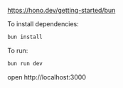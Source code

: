 https://hono.dev/getting-started/bun


To install dependencies:
```sh
bun install
```

To run:
```sh
bun run dev
```

open http://localhost:3000
